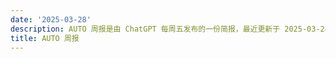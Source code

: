 ```yaml
---
date: '2025-03-28'
description: AUTO 周报是由 ChatGPT 每周五发布的一份简报，最近更新于 2025-03-28。
title: AUTO 周报
---
```

